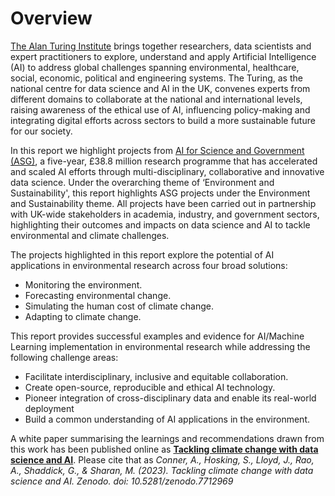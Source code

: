 # Overview

[The Alan Turing Institute](https://www.turing.ac.uk/) brings together researchers, data scientists and expert practitioners to explore, understand and apply Artificial Intelligence (AI) to address global challenges spanning environmental, healthcare, social, economic, political and engineering systems. The Turing, as the national centre for data science and AI in the UK, convenes experts from different domains to collaborate at the national and international levels, raising awareness of the ethical use of AI, influencing policy-making and integrating digital efforts across sectors to build a more sustainable future for our society.

In this report we highlight projects from [AI for Science and Government (ASG)](https://www.turing.ac.uk/research/asg), a five-year, £38.8 million research programme that has accelerated and scaled AI efforts through multi-disciplinary, collaborative and innovative data science.
Under the overarching theme of ‘Environment and Sustainability', this report highlights ASG projects under the Environment and Sustainability theme.
All projects have been carried out in partnership with UK-wide stakeholders in academia, industry, and government sectors, highlighting their outcomes and impacts on data science and AI to tackle environmental and climate challenges.

The projects highlighted in this report explore the potential of AI applications in environmental research across four broad solutions: 

* Monitoring the environment.
* Forecasting environmental change.
* Simulating the human cost of climate change.
* Adapting to climate change.

This report provides successful examples and evidence for AI/Machine Learning implementation in environmental research while addressing the following challenge areas:

* Facilitate interdisciplinary, inclusive and equitable collaboration.
* Create open-source, reproducible and ethical AI technology.
* Pioneer integration of cross-disciplinary data and enable its real-world deployment
* Build a common understanding of AI applications in the environment.

A white paper summarising the learnings and recommendations drawn from this work has been published online as **[Tackling climate change with data science and AI](https://zenodo.org/record/7712969)**.
Please cite that as *Conner, A., Hosking, S., Lloyd, J., Rao, A., Shaddick, G., & Sharan, M. (2023). Tackling climate change with data science and AI. Zenodo. doi: 10.5281/zenodo.7712969*
